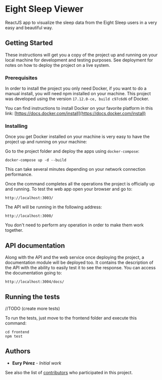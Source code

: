# Eight Sleep Viewer

ReactJS app to visualize the sleep data from the Eight Sleep users in a very easy and beautiful way.

## Getting Started

These instructions will get you a copy of the project up and running on your local machine for development and testing purposes. See deployment for notes on how to deploy the project on a live system.

### Prerequisites

In order to install the project you only need Docker, if you want to do a manual install, you will need npm installed on your machine. This project was developed using the version `17.12.0-ce, build c97c6d6` of Docker.

You can find instructions to install Docker on your favorite platform in this link: [https://docs.docker.com/install](https://docs.docker.com/install)

### Installing

Once you get Docker installed on your machine is very easy to have the project up and running on your machine:

Go to the project folder and deploy the apps using `docker-compose`:

```
docker-compose up -d --build
```

This can take several minutes depending on your network connection performance.

Once the command completes all the operations the project is officially up and running. To test the web app open your browser and go to:

````
http://localhost:3003/
````

The API will be running in the following address:

````
http://localhost:3000/
````

You don't need to perform any operation in order to make them work together.


## API documentation

Along with the API and the web service once deploying the project, a documentation module will be deployed too. It contains the description of the API with the ability to easily test it to see the response. You can access the documentation going to:

````
http://localhost:3004/docs/
````

## Running the tests

//TODO (create more tests)

To run the tests, just move to the frontend folder and execute this command:
````
cd frontend
npm test
````

## Authors

* **Eury Pérez** - *Initial work* 

See also the list of [contributors](https://github.com/your/project/contributors) who participated in this project.